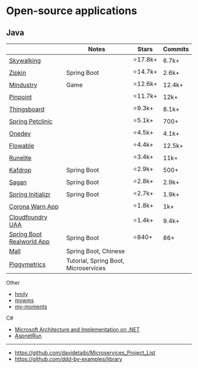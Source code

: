 # Open-source applications

## Java

|                                                                                               | Notes                                | Stars    | Commits |
| :-------------------------------------------------------------------------------------------- | ------------------------------------ | -------- | ------- |
| [Skywalking](https://github.com/apache/skywalking)                                            |                                      | ⭐17.8k+ | 6.7k+   |
| [Zipkin](https://github.com/openzipkin/zipkin)                                                | Spring Boot                          | ⭐14.7k+ | 2.6k+   |
| [Mindustry](https://github.com/Anuken/Mindustry)                                              | Game                                 | ⭐12.6k+ | 12.4k+  |
| [Pinpoint](https://github.com/pinpoint-apm/pinpoint)                                          |                                      | ⭐11.7k+ | 12k+    |
| [Thingsboard](https://github.com/thingsboard/thingsboard)                                     |                                      | ⭐9.3k+  | 8.1k+   |
| [Spring Petclinic](https://github.com/spring-projects/spring-petclinic)                       |                                      | ⭐5.1k+  | 700+    |
| [Onedev](https://github.com/theonedev/onedev)                                                 |                                      | ⭐4.5k+  | 4.1k+   |
| [Flowable](https://github.com/flowable/flowable-engine)                                       |                                      | ⭐4.4k+  | 12.5k+  |
| [Runelite](https://github.com/runelite/runelite)                                              |                                      | ⭐3.4k+  | 11k+    |
| [Kafdrop](https://github.com/obsidiandynamics/kafdrop)                                        | Spring Boot                          | ⭐2.9k+  | 500+    |
| [Sagan](https://github.com/spring-io/sagan)                                                   | Spring Boot                          | ⭐2.8k+  | 2.9k+   |
| [Spring Initializr](https://github.com/spring-io/initializr)                                  | Spring Boot                          | ⭐2.7k+  | 1.9k+   |
| [Corona Warn App](https://github.com/corona-warn-app/cwa-server)                              |                                      | ⭐1.8k+  | 1k+     |
| [Cloudfoundry UAA](https://github.com/cloudfoundry/uaa)                                       |                                      | ⭐1.4k+  | 9.4k+   |
| [Spring Boot Realworld App](https://github.com/gothinkster/spring-boot-realworld-example-app) | Spring Boot                          | ⭐840+   | 86+     |
| [Mall](https://github.com/macrozheng/mall)                                                    | Spring Boot, Chinese                 |          |         |
| [Piggymetrics](https://github.com/sqshq/piggymetrics)                                         | Tutorial, Spring Boot, Microservices |          |

Other

- [hmily](https://github.com/dromara/hmily)
- [mywms](https://github.com/wms2/mywms)
- [my-moments](https://github.com/amrkhaledccd/my-moments)

C#

- [Microsoft Architecture and Implementation on .NET](https://github.com/aspnetrun/run-aspnetcore-microservices)
- [AspnetRun](https://github.com/aspnetrun/run-aspnetcore)

---

- https://github.com/davidetaibi/Microservices_Project_List
- https://github.com/ddd-by-examples/library

<!--

## Ruby

- [zammad](https://github.dev/zammad/zammad)
- [pupilfirst](https://github.com/pupilfirst/pupilfirst)
- [redmine](https://github.com/redmine/redmine)
- [chatwoot](https://github.dev/chatwoot/chatwoot)
- [activeadmin](https://github.dev/activeadmin/activeadmin)
- [gitlabhq](https://github.dev/gitlabhq/gitlabhq)
- [diaspora](https://github.dev/diaspora/diaspora)
- [brimir](https://github.dev/ivaldi/brimir)
- [openproject](https://github.dev/opf/openproject)
- [chaskiq](https://github.dev/chaskiq/chaskiq)
- [helpy](https://github.dev/helpyio/helpy)
- [discourse](https://github.dev/discourse/discourse)

-->